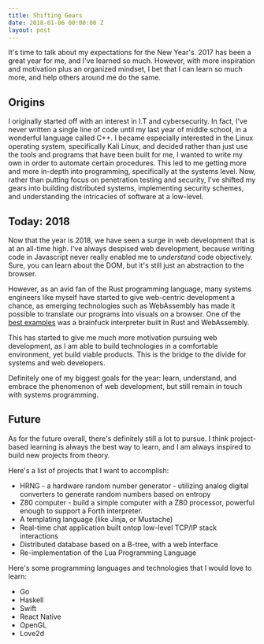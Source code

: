 ```yaml
---
title: Shifting Gears
date: 2018-01-06 00:00:00 Z
layout: post
---
```


It's time to talk about my expectations for the New Year's. 2017 has been a great
year for me, and I've learned so much. However, with more inspiration and motivation plus
an organized mindset, I bet that I can learn so much more, and help others around me
do the same.
<!--more-->
## Origins

I originally started off with an interest in I.T and cybersecurity. In fact, I've never
written a single line of code until my last year of middle school, in a wonderful language called C++. I became especially interested in the Linux operating system, specifically Kali Linux, and decided rather than just use the tools and programs that have been built for me, I wanted to write my own in order to automate certain procedures. This led to me getting more and more in-depth into programming, specifically at the systems level. Now, rather than putting focus on penetration testing and security, I've shifted my gears into building distributed systems, implementing security schemes, and understanding the intricacies of software at a low-level.

## Today: 2018

Now that the year is 2018, we have seen a surge in web development that is at an all-time high. I've always despised web development, because writing code in Javascript never really enabled me to _understand_ code objectively. Sure, you can learn about the DOM, but it's still just an abstraction to the browser.

However, as an avid fan of the Rust programming language, many systems engineers like myself have started to give web-centric development a chance, as emerging technologies such as WebAssembly has made it possible to translate our programs into visuals on a browser. One of the [best examples](https://shr.ite.sh/brainfuck-rust-wasm.html) was a brainfuck interpreter built in Rust and WebAssembly.

This has started to give me much more motivation pursuing web development, as I am able to build technologies in a comfortable environment, yet build viable products. This is the bridge to the divide for systems and web developers.

Definitely one of my biggest goals for the year: learn, understand, and embrace the phenomenon of web development, but still remain in touch with systems programming.


## Future

As for the future overall, there's definitely still a lot to pursue. I think project-based learning is always the best way to learn, and I am always inspired to build new projects from theory.

Here's a list of projects that I want to accomplish:

* HRNG - a hardware random number generator - utilizing analog digital converters to
generate random numbers based on entropy
* Z80 computer - build a simple computer with a Z80 processor, powerful enough to support a Forth interpreter.
* A templating language (like Jinja, or Mustache)
* Real-time chat application built ontop low-level TCP/IP stack interactions
* Distributed database based on a B-tree, with a web interface
* Re-implementation of the Lua Programming Language

Here's some programming languages and technologies that I would love to learn:

* Go
* Haskell
* Swift
* React Native
* OpenGL
* Love2d
